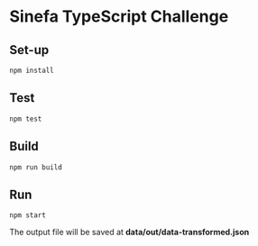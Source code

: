 # Sinefa TypeScript Challenge 

## Set-up
```
npm install
```

## Test
```
npm test
```

## Build
```
npm run build
```

## Run
```
npm start
```

The output file will be saved at **data/out/data-transformed.json**

